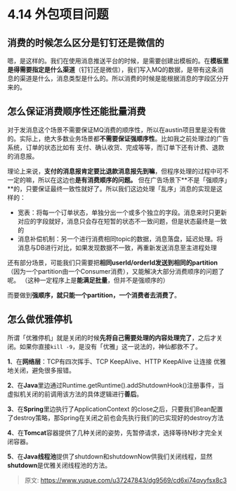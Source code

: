 # 4.14 外包项目问题


## 消费的时候怎么区分是钉钉还是微信的
嗯，是这样的。我们在使用消息推送平台的时候，是需要创建出模板的。在**模板里是得需要指定是什么渠道**（钉钉还是微信），我们写入MQ的数据，是带有这条消息的渠道是什么，消息类型是什么的。所以消费的时候是能根据消息的字段区分开来的。

## 怎么保证消费顺序性还能批量消费
对于发消息这个场景不需要保证MQ消费的顺序性，所以在austin项目里是没有做的。实际上，绝大多数业务场景都**不需要保证强顺序性**。比如我之前处理过的广告系统，订单的状态比如有 支付、确认收货、完成等等，而订单下还有计费、退款的消息报。

理论上来说，**支付的消息报肯定要比退款消息报先到嘛**，但程序处理的过程中可不一定的嘛，所以在这边也**是有消费顺序的问题。**
但在广告场景下**不是「强顺序」**的，只要保证最终一致性就好了。所以我们这边处理「乱序」消息的实现是这样的：

- 宽表：将每一个订单状态，单独分出一个或多个独立的字段。消息来时只更新对应的字段就好，消息只会存在短暂的状态不一致问题，但是状态最终是一致的
- 消息补偿机制：另一个进行消费相同topic的数据，消息落盘，延迟处理。将消息与DB进行对比，如果发现数据不一致，再重新发送消息至主进程处理

还有部分场景，可能我们只需要把**相同userId/orderId发送到相同的partition**（因为一个partition由一个Consumer消费），又能解决大部分消费顺序的问题了呢。 （这种一定程序上是**能满足批量**，但并不是强顺序的）

而要做到**强顺序，就只能一个partition，一个消费者去消费了**。

## 怎么做优雅停机
所谓「优雅停机」就是关闭的时候**先将自己需要处理的内容处理完了**，之后才关闭。如果你直接`kill -9`，是没有「优雅」这一说法的，神仙都救不了。

**1**、在**网络层**：TCP有四次挥手、TCP KeepAlive、HTTP KeepAlive 让连接 优雅地关闭，避免很多报错。

**2**、在**Java**里边通过Runtime.getRuntime().addShutdownHook()注册事件，当虚拟机关闭的前调用该方法的具体逻辑进行**善后**。

**3**、在**Spring**里边执行了ApplicationContext 的close之后，只要我们Bean配置了destroy策略，那Spring在关闭之前也会先执行我们的已实现好的destroy方法

**4**、在**Tomcat**容器提供了几种关闭的姿势，先暂停请求，选择等待N秒才完全关闭容器。

**5**、在**Java线程池**提供了shutdown和shutdownNow供我们关闭线程，显然**shutdown**是优雅关闭线程池的方法。


> 原文: <https://www.yuque.com/u37247843/dg9569/cd6xi74qvyfsx8c3>